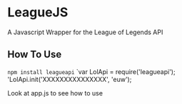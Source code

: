 LeagueJS
========

A Javascript Wrapper for the League of Legends API

## How To Use
`npm install leagueapi`
`var LolApi = require('leagueapi');
'LolApi.init('XXXXXXXXXXXXXXX', 'euw');

Look at app.js to see how to use